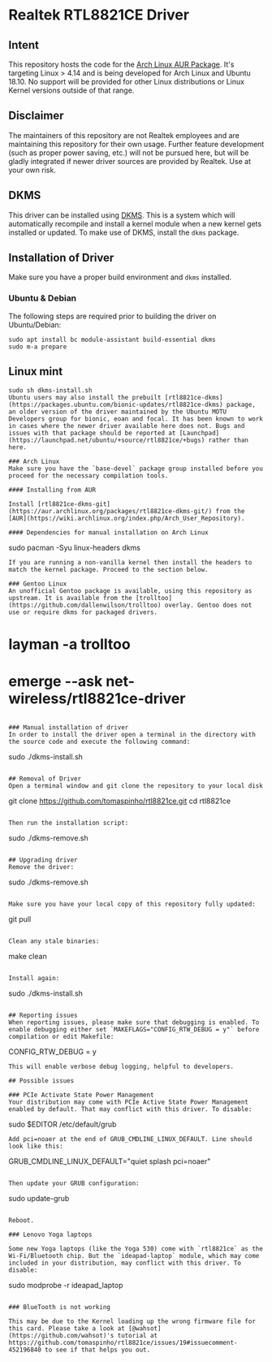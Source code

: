# Realtek RTL8821CE Driver

## Intent
This repository hosts the code for the [Arch Linux AUR Package](https://aur.archlinux.org/packages/rtl8821ce-dkms-git/). It's targeting Linux > 4.14 and is being developed for Arch Linux and Ubuntu 18.10. No support will be provided for other Linux distributions or Linux Kernel versions outside of that range.

## Disclaimer
The maintainers of this repository are not Realtek employees and are maintaining this repository for their own usage. Further feature development (such as proper power saving, etc.) will not be pursued here, but will be gladly integrated if newer driver sources are provided by Realtek. Use at your own risk.

## DKMS
This driver can be installed using [DKMS](http://linux.dell.com/dkms/). This is a system which will automatically recompile and install a kernel module when a new kernel gets installed or updated. To make use of DKMS, install the `dkms` package.


## Installation of Driver
Make sure you have a proper build environment and `dkms` installed.

### Ubuntu & Debian
The following steps are required prior to building the driver on Ubuntu/Debian:
```
sudo apt install bc module-assistant build-essential dkms
sudo m-a prepare
```
## Linux mint
```
sudo sh dkms-install.sh
Ubuntu users may also install the prebuilt [rtl8821ce-dkms](https://packages.ubuntu.com/bionic-updates/rtl8821ce-dkms) package, an older version of the driver maintained by the Ubuntu MOTU Developers group for bionic, eoan and focal. It has been known to work in cases where the newer driver available here does not. Bugs and issues with that package should be reported at [Launchpad](https://launchpad.net/ubuntu/+source/rtl8821ce/+bugs) rather than here.

### Arch Linux
Make sure you have the `base-devel` package group installed before you proceed for the necessary compilation tools.

#### Installing from AUR

Install [rtl8821ce-dkms-git](https://aur.archlinux.org/packages/rtl8821ce-dkms-git/) from the [AUR](https://wiki.archlinux.org/index.php/Arch_User_Repository).

#### Dependencies for manual installation on Arch Linux
```
sudo pacman -Syu linux-headers dkms
```
If you are running a non-vanilla kernel then install the headers to match the kernel package. Proceed to the section below.

### Gentoo Linux
An unofficial Gentoo package is available, using this repository as upstream. It is available from the [trolltoo](https://github.com/dallenwilson/trolltoo) overlay. Gentoo does not use or require dkms for packaged drivers.
```
# layman -a trolltoo
# emerge --ask net-wireless/rtl8821ce-driver
```

### Manual installation of driver
In order to install the driver open a terminal in the directory with the source code and execute the following command:
```
sudo ./dkms-install.sh
```

## Removal of Driver
Open a terminal window and git clone the repository to your local disk

```
git clone https://github.com/tomaspinho/rtl8821ce.git
cd rtl8821ce
```

Then run the installation script:
```
sudo ./dkms-remove.sh
```

## Upgrading driver
Remove the driver:
```
sudo ./dkms-remove.sh
```

Make sure you have your local copy of this repository fully updated:
```
git pull
```

Clean any stale binaries:
```
make clean
```

Install again:
```
sudo ./dkms-install.sh
```

## Reporting issues
When reporting issues, please make sure that debugging is enabled. To enable debugging either set `MAKEFLAGS="CONFIG_RTW_DEBUG = y"` before compilation or edit Makefile:
```
CONFIG_RTW_DEBUG = y
```
This will enable verbose debug logging, helpful to developers.

## Possible issues

### PCIe Activate State Power Management
Your distribution may come with PCIe Active State Power Management enabled by default. That may conflict with this driver. To disable:

```
sudo $EDITOR /etc/default/grub
```
Add pci=noaer at the end of GRUB_CMDLINE_LINUX_DEFAULT. Line should look like this:

```
GRUB_CMDLINE_LINUX_DEFAULT="quiet splash pci=noaer"
```

Then update your GRUB configuration:
```
sudo update-grub
```

Reboot.

### Lenovo Yoga laptops

Some new Yoga laptops (like the Yoga 530) come with `rtl8821ce` as the Wi-Fi/Bluetooth chip. But the `ideapad-laptop` module, which may come included in your distribution, may conflict with this driver. To disable:

```
sudo modprobe -r ideapad_laptop
```

### BlueTooth is not working

This may be due to the Kernel loading up the wrong firmware file for this card. Please take a look at [@wahsot](https://github.com/wahsot)'s tutorial at https://github.com/tomaspinho/rtl8821ce/issues/19#issuecomment-452196840 to see if that helps you out.
